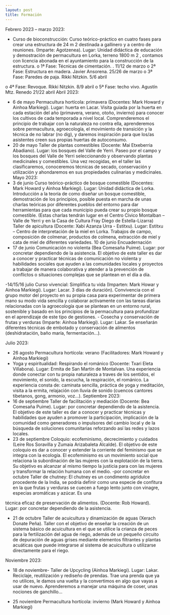 ```yaml
---
layout: post
title: Formación
---
```


Febrero 2023 – marzo 2023:
- Curso de bioconstrucción: Curso teórico-práctico en cuatro fases para crear una estructura de
24 m 2 destinada a gallinero y a centro de reuniones. (Imparte: Agotzenea). Lugar: Unidad
didáctica de educación y demostración de permacultura en Lorka, terreno 1800 m 2 , contamos
con licencia abonada en el ayuntamiento para la construcción de la estructura.
o 1ª Fase: Técnicas de cimentación. . 11/12 de marzo
o 2ª Fase: Estructura en madera. Javier Ansorena. 25/26 de marzo
o 3ª Fase: Paredes de paja. Rikki Nitzkin. 5/6 abril

o 4ª Fase: Revoque. Rikki Nitzkin. 8/9 abril
o 5ª Fase: techo vivo. Agustín Mtz. Renedo 21/22 abril
Abril 2023:
- 6 de mayo Permacultura hortícola: primavera (Docentes: Mark Howard y Ainhoa Markiegi).
Lugar: huerta en Lacar. Visita guiada por la huerta en cada estación del año (primavera,
verano, otoño, invierno) para conocer los cultivos de cada temporada a nivel local.
Comprenderemos el principio de trabajar con la naturaleza no contra ella, aprenderemos
sobre permacultura, agroecología, el movimiento de transición y la técnica de no labrar (no
dig), y daremos inspiración para que los/as asistentes creen sus propias huertas de
autoconsumo.
- 20 de mayo Taller de plantas comestibles (Docente: Mai Etxeberria Abadiano). Lugar: los
bosques del Valle de Yerri. Paseo por el campo y los bosques del Valle de Yerri seleccionando y
observando plantas medicinales y comestibles. Una vez recogidas, en el taller las
clasificaremos, conoceremos técnicas de secado, conservación y utilización y ahondaremos en
sus propiedades culinarias y medicinales.
Mayo 2023:
- 3 de junio Curso teórico-práctico de bosque comestible (Docentes: Mark Howard y Ainhoa
Markiegi). Lugar: Unidad didáctica de Lorka. Introducción a la teoría de como diseñar un
bosque comestible, demostración de los principios, posible puesta en marcha de unas charlas
teóricas por diferentes pueblos del entorno para dar herramientas para que cada municipio
pueda crear su propio bosque comestible. (Estas charlas tendrán lugar en el Centro Cívico
Montalban – Valle de Yerri y en la Casa de Cultura Fray Diego de Estella-Lizarra) Taller de
apicultura (Docente: Xabi Azanza Urra - Estitxu). Lugar: Estitxu – Centro de interpretación de la
miel en Lorka. Trabajos de campo, composición de colmenar, productos de colmena,
extracción de miel y cata de miel de diferentes variedades.
10 de junio Encuadernación
- 17 de junio Comunicación no violenta (Bea Comesaña Puime). Lugar: por concretar
dependiendo de la asistencia. El objetivo de este taller es dar a conocer y practicar técnicas de
comunicación no violenta y habilidades sociales que ayuden a las comunidades locales y
proyectos a trabajar de manera colaborativa y atender a la prevención de conflictos o
situaciones complejas que se plantean en el día a día.

-14/15/16 julio Curso vivencial: Simplifica tu vida (Imparten: Mark Howar y Ainhoa Markiegi).
Lugar: Lacar. 3 días de duración). Convivencia con el grupo motor del proyecto en su propia
casa para experimentar de primera mano su modo vida sencilla y colaborar activamente con
las tareas diarias relacionadas con la agroecología que se plantean en un entorno rural,
sostenible y basado en los principios de la permacultura para profundizar en el aprendizaje de
este tipo de gestiones. - Cosecha y conservación de frutas y verduras (Imparte: Ainhoa
Markiegi). Lugar: Lakar. Se enseñarán diferentes técnicas de embotado y conservación de
alimentos (deshidratación, baño maría, fermentación…).

Julio 2023:
- 26 agosto Permacultura hortícola: verano (Facilitadores: Mark Howard y Ainhoa Markiegi)
- Yoga y espiritualidad: Respirando el románico (Docente: Txari Eleta Villabona). Lugar: Ermita
de San Martín de Montalvan. Una experiencia donde conectar con tu propia naturaleza a
traves de los sentidos, el movimiento, el sonido, la escucha, la respiración, el románico. La
experiencia consta de: caminata sencilla, práctica de yoga y meditación, visita a la ermita,
relajación con lluvia de sonido (cuencos cantores tibetanos, gong, armonio, voz...).
Septiembre 2023:
- 16 de septiembre Taller de facilitación y mediación (Docente: Bea Comesaña Puime). Lugar:
por concretar dependiendo de la asistencia. El objetivo de este taller es dar a conocer y
practicar técnicas y habilidades que ayuden a promover la participación, implicación de la
comunidad como generadores o impulsores del cambio local y de la búsqueda de soluciones
comunitarias reforzando así las redes y lazos locales.
- 23 de septiembre Coloquio: ecofeminismo, decrecimiento y cuidados (Leire Ros Soravilla y
Zumaia Arizabaleta Alcalde). El objetivo de este coloquio es dar a conocer y extender la
corriente del feminismo que se integra con la ecología. El ecofeminismo es un movimiento
social que relaciona la subordinación de las mujeres con la explotación de la tierra. Su objetivo
es alcanzar al mismo tiempo la justicia para con las mujeres y transformar la relación humana
con el medio.
-por concretar en octubre Taller de chutney: El chutney es un condimento agridulce
procedente de la India, se podría definir como una especie de confitura en la que frutas y
verduras se cuecen a fuego lento junto con vinagre, especias aromáticas y azúcar. Es una

técnica eficaz de preservación de alimentos. (Docente: Rob Howard). Lugar: por concretar
dependiendo de la asistencia.

- 21 de octubre Taller de acuicultura y dinamización de aguas (Xerach Donate Peña). Taller
con el objetivo de enseñar la creación de un sistema básico de acuicultura en el que se utilice
la crianza de peces para la fertilización del agua de riego, además de un pequeño circuito de
depuración de aguas grises mediante elementos filtrantes y plantas acuáticas que puede
integrarse al sistema de acuicultura o utilizarse directamente para el riego.

Noviembre 2023:
- 18 de noviembre- Taller de Upcycling (Ainhoa Markiegi). Lugar: Lakar. Reciclaje, reutilización
y rediseño de prendas. Trae una prenda que ya no utilices, le damos una vuelta y la
convertimos en algo que vayas a usar de nuevo. Aprenderemos a manejar una máquina de
coser, unas nociones de ganchillo…

- 25 noviembre Permacultura hortícola: invierno (Mark Howard y Ainhoa Markiegi)
